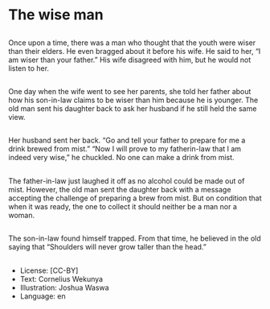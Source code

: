 # The wise man

##
Once upon a time, there was a
man who thought that the
youth were wiser than their
elders. He even bragged about
it before his wife.
He said to her, “I am wiser than
your father.”
His wife disagreed with him, but
he would not listen to her.

##
One day when the wife went to
see her parents, she told her
father about how his son-in-law
claims to be wiser than him
because he is younger.
The old man sent his daughter
back to ask her husband if he
still held the same view.

##
Her husband sent her back. “Go
and tell your father to prepare
for me a drink brewed from
mist.”
“Now I will prove to my fatherin-law that I am indeed very
wise,” he chuckled.
No one can make a drink from
mist.

##
The father-in-law just laughed it
off as no alcohol could be made
out of mist. However, the old
man sent the daughter back
with a message accepting the
challenge of preparing a brew
from mist. But on condition that
when it was ready, the one to
collect it should neither be a
man nor a woman.

##
The son-in-law found himself
trapped.
From that time, he believed in
the old saying that “Shoulders
will never grow taller than the
head.”

##
* License: [CC-BY]
* Text: Cornelius Wekunya
* Illustration: Joshua Waswa
* Language: en
